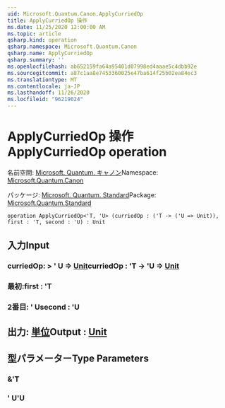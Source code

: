 ```yaml
---
uid: Microsoft.Quantum.Canon.ApplyCurriedOp
title: ApplyCurriedOp 操作
ms.date: 11/25/2020 12:00:00 AM
ms.topic: article
qsharp.kind: operation
qsharp.namespace: Microsoft.Quantum.Canon
qsharp.name: ApplyCurriedOp
qsharp.summary: ''
ms.openlocfilehash: ab652159fa64a95401d07998ed4aaae5c4dbb92e
ms.sourcegitcommit: a87c1aa8e7453360025e47ba614f25b02ea84ec3
ms.translationtype: MT
ms.contentlocale: ja-JP
ms.lasthandoff: 11/26/2020
ms.locfileid: "96219024"
---
```

# <a name="applycurriedop-operation"></a><span data-ttu-id="f2e80-102">ApplyCurriedOp 操作</span><span class="sxs-lookup"><span data-stu-id="f2e80-102">ApplyCurriedOp operation</span></span>

<span data-ttu-id="f2e80-103">名前空間: [Microsoft. Quantum. キャノン](xref:Microsoft.Quantum.Canon)</span><span class="sxs-lookup"><span data-stu-id="f2e80-103">Namespace: [Microsoft.Quantum.Canon](xref:Microsoft.Quantum.Canon)</span></span>

<span data-ttu-id="f2e80-104">パッケージ: [Microsoft. Quantum. Standard](https://nuget.org/packages/Microsoft.Quantum.Standard)</span><span class="sxs-lookup"><span data-stu-id="f2e80-104">Package: [Microsoft.Quantum.Standard](https://nuget.org/packages/Microsoft.Quantum.Standard)</span></span>




```qsharp
operation ApplyCurriedOp<'T, 'U> (curriedOp : ('T -> ('U => Unit)), first : 'T, second : 'U) : Unit
```


## <a name="input"></a><span data-ttu-id="f2e80-105">入力</span><span class="sxs-lookup"><span data-stu-id="f2e80-105">Input</span></span>

### <a name="curriedop--t---u--unit"></a><span data-ttu-id="f2e80-106">curriedOp: > ' U => [Unit](xref:microsoft.quantum.lang-ref.unit)</span><span class="sxs-lookup"><span data-stu-id="f2e80-106">curriedOp : 'T -> 'U => [Unit](xref:microsoft.quantum.lang-ref.unit)</span></span> 




### <a name="first--t"></a><span data-ttu-id="f2e80-107">最初:</span><span class="sxs-lookup"><span data-stu-id="f2e80-107">first : 'T</span></span>




### <a name="second--u"></a><span data-ttu-id="f2e80-108">2番目: ' U</span><span class="sxs-lookup"><span data-stu-id="f2e80-108">second : 'U</span></span>





## <a name="output--unit"></a><span data-ttu-id="f2e80-109">出力: [単位](xref:microsoft.quantum.lang-ref.unit)</span><span class="sxs-lookup"><span data-stu-id="f2e80-109">Output : [Unit](xref:microsoft.quantum.lang-ref.unit)</span></span>



## <a name="type-parameters"></a><span data-ttu-id="f2e80-110">型パラメーター</span><span class="sxs-lookup"><span data-stu-id="f2e80-110">Type Parameters</span></span>

### <a name="t"></a><span data-ttu-id="f2e80-111">&</span><span class="sxs-lookup"><span data-stu-id="f2e80-111">'T</span></span>


### <a name="u"></a><span data-ttu-id="f2e80-112">' U</span><span class="sxs-lookup"><span data-stu-id="f2e80-112">'U</span></span>

